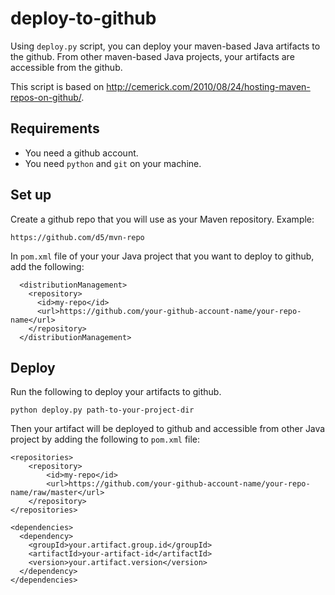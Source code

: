 deploy-to-github
================

Using `deploy.py` script, you can deploy your maven-based Java artifacts to the github. From other maven-based Java projects, your artifacts are accessible from the github.

This script is based on http://cemerick.com/2010/08/24/hosting-maven-repos-on-github/.

Requirements
------------

* You need a github account.
* You need `python` and `git` on your machine. 


Set up
------

Create a github repo that you will use as your Maven repository. Example:

```
https://github.com/d5/mvn-repo
```

In `pom.xml` file of your your Java project that you want to deploy to github, add the following:


```
  <distributionManagement>
    <repository>
      <id>my-repo</id>
      <url>https://github.com/your-github-account-name/your-repo-name</url>
    </repository>
  </distributionManagement>
```

Deploy
------

Run the following to deploy your artifacts to github.

```
python deploy.py path-to-your-project-dir
```

Then your artifact will be deployed to github and accessible from other Java project by adding the following to `pom.xml` file:

```
<repositories>
    <repository>
        <id>my-repo</id>
        <url>https://github.com/your-github-account-name/your-repo-name/raw/master</url>
    </repository>
</repositories>

<dependencies>
  <dependency>
    <groupId>your.artifact.group.id</groupId>
    <artifactId>your-artifact-id</artifactId>
    <version>your.artifact.version</version>
  </dependency>
</dependencies>
```
